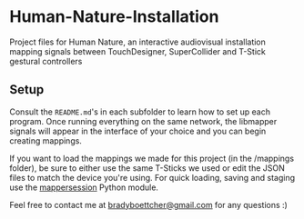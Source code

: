 # Human-Nature-Installation
 Project files for Human Nature, an interactive audiovisual installation mapping signals between TouchDesigner, SuperCollider and T-Stick gestural controllers

## Setup

Consult the `README.md`'s in each subfolder to learn how to set up each program. Once running everything on the same network, the libmapper signals will appear in the interface of your choice and you can begin creating mappings.

If you want to load the mappings we made for this project (in the /mappings folder), be sure to either use the same T-Sticks we used or edit the JSON files to match the device you're using. For quick loading, saving and staging use the [mappersession](https://github.com/libmapper/mappersession) Python module.

Feel free to contact me at bradyboettcher@gmail.com for any questions :)
